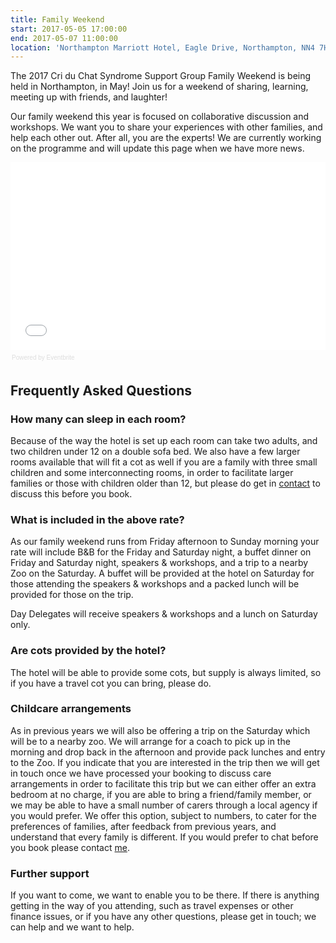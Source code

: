 ```yaml
---
title: Family Weekend
start: 2017-05-05 17:00:00
end: 2017-05-07 11:00:00
location: 'Northampton Marriott Hotel, Eagle Drive, Northampton, NN4 7HW'
---
```



The 2017 Cri du Chat Syndrome Support Group Family Weekend is being held in Northampton, in May! Join us for a weekend of sharing, learning, meeting up with friends, and laughter!

Our family weekend this year is focused on collaborative discussion and workshops. We want you to share your experiences with other families, and help each other out. After all, you are the experts! We are currently working on the programme and will update this page when we have more news.

<div style="width:100%; text-align:left;"><iframe src="//eventbrite.co.uk/tickets-external?eid=30851162658&amp;ref=etckt" frameborder="0" height="300" width="100%" vspace="0" hspace="0" marginheight="5" marginwidth="5" scrolling="auto" allowtransparency="true"></iframe><div style="font-family:Helvetica, Arial; font-size:10px; padding:5px 0 5px; margin:2px; width:100%; text-align:left;"><a class="powered-by-eb" style="color: #dddddd; text-decoration: none;" target="_blank" href="http://www.eventbrite.co.uk/r/etckt">Powered by Eventbrite</a></div></div>

## Frequently Asked Questions

### How many can sleep in each room?

Because of the way the hotel is set up each room can take two adults, and two children under 12 on a double sofa bed. We also have a few larger rooms available that will fit a cot as well if you are a family with three small children and some interconnecting rooms, in order to facilitate larger families or those with children older than 12, but please do get in [contact](/about/contact)&nbsp;to discuss this before you book.&nbsp;

### What is included in the above rate?

As our family weekend runs from Friday afternoon to Sunday morning your rate will include B&B for the Friday and Saturday night, a buffet dinner on Friday and Saturday night, speakers & workshops, and a trip to a nearby Zoo on the Saturday. A buffet will be provided at the hotel on Saturday for those attending the speakers & workshops and a packed lunch will be provided for those on the trip.&nbsp;

Day Delegates will receive speakers & workshops and a lunch on Saturday only.&nbsp;

### Are cots provided by the hotel?

The hotel will be able to provide some cots, but supply is always limited, so if you have a travel cot you can bring, please do.

### Childcare arrangements

As in previous years we will also be offering a trip on the Saturday which will be to a nearby zoo. We will arrange for a coach to pick up in the morning and drop back in the afternoon and provide pack lunches and entry to the Zoo. If you indicate that you are interested in the trip then we will get in touch once we have processed your booking to discuss care arrangements in order to facilitate this trip but we can either offer an extra bedroom at no charge, if you are able to bring a friend/family member, or we may be able to have a small number of carers through a local agency if you would prefer. We offer this option, subject to numbers, to cater for the preferences of families, after feedback from previous years, and understand that every family is different. If you would prefer to chat before you book please contact [me](/about/contact).&nbsp;

### Further support

If you want to come, we want to enable you to be there. If there is anything getting in the way of you attending, such as travel expenses or other finance issues, or if you have any other questions, please get in touch; we can help and we want to help.